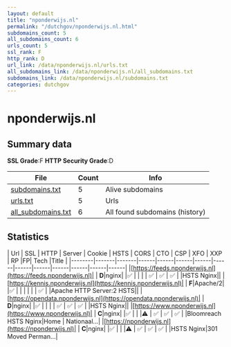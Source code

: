 ```yaml
---
layout: default
title: "nponderwijs.nl"
permalink: "/dutchgov/nponderwijs.nl.html"
subdomains_count: 5
all_subdomains_count: 6
urls_count: 5
ssl_rank: F
http_rank: D
url_link: /data/nponderwijs.nl/urls.txt
all_subdomains_link: /data/nponderwijs.nl/all_subdomains.txt
subdomains_link: /data/nponderwijs.nl/subdomains.txt
categories: dutchgov
---
```



# nponderwijs.nl
## Summary data


**SSL Grade**:F
**HTTP Security Grade**:D


| File       | Count | Info |
|------------|-------|------|
|[subdomains.txt](/data/nponderwijs.nl/subdomains.txt)|5|Alive subdomains|
|[urls.txt](/data/nponderwijs.nl/urls.txt)|5|Urls|
|[all_subdomains.txt](/data/nponderwijs.nl/all_subdomains.txt)|6|All found subdomains (history)|


## Statistics


| Url | SSL | HTTP | Server | Cookie | HSTS | CORS | CTO | CSP | XFO | XXP | RP |FP| Tech |Title |
|--------|-------|-------|------|------|------|------|------|------|------|------|------|------|------|
|[https://feeds.nponderwijs.nl](https://feeds.nponderwijs.nl)| | **D**|nginx| |:white_check_mark: | | | | :white_check_mark: | :white_check_mark: | :white_check_mark: | |HSTS Nginx||
|[https://kennis.nponderwijs.nl](https://kennis.nponderwijs.nl)| | **F**|Apache/2| |:white_check_mark: | | | | | | :white_check_mark: | |Apache HTTP Server:2 HSTS||
|[https://opendata.nponderwijs.nl](https://opendata.nponderwijs.nl)| | **D**|nginx| |:white_check_mark: | | | | :white_check_mark: | :white_check_mark: | :white_check_mark: | |HSTS Nginx||
|[https://www.nponderwijs.nl](https://www.nponderwijs.nl)| | **C**|nginx| |:white_check_mark: | | |:warning: | :white_check_mark: | :white_check_mark: | :white_check_mark: | |Bloomreach HSTS Nginx|Home | Nationaal...|
|[https://nponderwijs.nl](https://nponderwijs.nl)| | **C**|nginx| |:white_check_mark: | | |:warning: | :white_check_mark: | :white_check_mark: | :white_check_mark: | |HSTS Nginx|301 Moved Perman...|